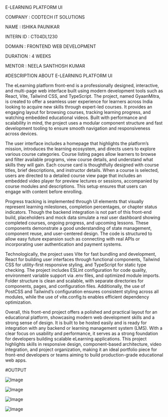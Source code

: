 E-LEARNING PLATFORM UI

COMPANY : CODTECH IT SOLUTIONS

NAME : ISHIKA PAUNIKAR

INTERN ID : CT04DL1230

DOMAIN : FRONTEND WEB DEVELOPMENT

DURATION : 4 WEEKS

MENTOR : NEELA SANTHOSH KUMAR

#DESCRIPTION ABOUT E-LEARNING PLATFORM UI

The eLearning platform front-end is a professionally designed, interactive, and multi-page web interface built using modern development tools such as React, Vite, Tailwind CSS, and TypeScript. The project, named GyaanMitra, is created to offer a seamless user experience for learners across India looking to acquire new skills through expert-led courses. It provides an engaging layout for browsing courses, tracking learning progress, and watching embedded educational videos. Built with performance and scalability in mind, the project uses a modular component structure and fast development tooling to ensure smooth navigation and responsiveness across devices.

The user interface includes a homepage that highlights the platform’s mission, introduces the learning ecosystem, and directs users to explore various course categories. Course listing pages allow learners to browse and filter available programs, view course details, and understand what skills they will gain. Each course card is thoughtfully designed with course titles, brief descriptions, and instructor details. When a course is selected, users are directed to a detailed course view page that includes an embedded video player for preview lectures or sessions, accompanied by course modules and descriptions. This setup ensures that users can engage with content before enrolling.

Progress tracking is implemented through UI elements that visually represent learning milestones, completion percentages, or chapter status indicators. Though the backend integration is not part of this front-end build, placeholders and mock data simulate a real user dashboard showing completed courses, ongoing progress, and upcoming lessons. These components demonstrate a good understanding of state management, component reuse, and user-centered design. The code is structured to allow easy future expansion such as connecting with real APIs or incorporating user authentication and payment systems.

Technologically, the project uses Vite for fast bundling and development, React for building user interfaces through functional components, Tailwind CSS for utility-first responsive styling, and TypeScript for static type checking. The project includes ESLint configuration for code quality, environment variable support via .env files, and optimized module imports. Folder structure is clean and scalable, with separate directories for components, pages, and configuration files. Additionally, the use of PostCSS and Tailwind’s configuration ensures consistent styling across all modules, while the use of vite.config.ts enables efficient dependency optimization.

Overall, this front-end project offers a polished and practical layout for an educational platform, showcasing modern web development skills and a strong sense of design. It is built to be hosted easily and is ready for integration with any backend or learning management system (LMS). With a clear focus on usability and performance, it serves as a strong foundation for developers building scalable eLearning applications. This project highlights skills in responsive design, component-based architecture, video integration, and project organization, making it an ideal portfolio piece for front-end developers or teams aiming to build production-grade educational web apps.

#OUTPUT

![Image](https://github.com/user-attachments/assets/d5a8a0ee-38f5-4e9b-ac0a-d36e2cf644ae)

![Image](https://github.com/user-attachments/assets/7b300e15-7bfa-4ecb-8985-ee6c52e57801)

![Image](https://github.com/user-attachments/assets/3d9ae431-7de3-4591-9b5a-07a54b51140a)

![Image](https://github.com/user-attachments/assets/a949c947-42fd-413a-9819-a0a951f16493)
